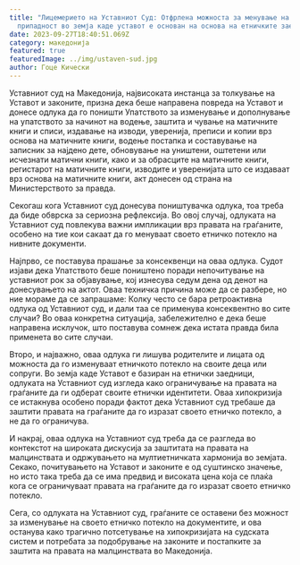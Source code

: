 ```yaml
---
title: "Лицемерието на Уставниот Суд: Отфрлена можноста за менување на етничката
  припадност во земја каде уставот е основан на основа на етничките заедници"
date: 2023-09-27T18:40:51.069Z
category: македонија
featured: true
featuredImage: ../img/ustaven-sud.jpg
author: Гоце Кически
---
```

 Уставниот суд на Македонија, највисоката инстанца за толкување на Уставот и законите, призна дека беше направена повреда на Уставот и донесе одлука да го поништи Упатството за изменување и дополнување на упатството за начинот на водење, заштита и чување на матичните книги и списи, издавање на изводи, уверенија, преписи и копии врз основа на матичните книги, водење постапка и составување на записник за најдено дете, обновување на уништени, оштетени или исчезнати матични книги, како и за обрасците на матичните книги, регистарот на матичните книги, изводите и уверенијата што се издаваат врз основа на матичните книги, акт донесен од страна на Министерството за правда.

Секогаш кога Уставниот суд донесува поништувачка одлука, тоа треба да биде обврска за сериозна рефлексија. Во овој случај, одлуката на Уставниот суд повлекува важни импликации врз правата на граѓаните, особено на тие кои сакаат да го менуваат своето етничко потекло на нивните документи.

Најпрво, се поставува прашање за консеквенци на оваа одлука. Судот изјави дека Упатството беше поништено поради непочитување на уставниот рок за објавување, кој изнесува седум дена од денот на донесувањето на актот. Оваа техничка причина може да се разбере, но ние мораме да се запрашаме: Колку често се бара ретроактивна одлука од Уставниот суд, и дали таа се применува консеквентно во сите случаи? Во оваа конкретна ситуација, забележително е дека беше направена исклучок, што поставува сомнеж дека истата правда била применета во сите случаи.

Второ, и најважно, оваа одлука ги лишува родителите и лицата од можноста да го изменуваат етничкото потекло на своите деца или сопруги. Во земја каде Уставот е базиран на етнички заедници, одлуката на Уставниот суд изгледа како ограничување на правата на граѓаните да ги одберат своите етнички идентитети. Оваа хипокризија се истакнува особено поради фактот дека Уставниот суд требаше да заштити правата на граѓаните да го изразат своето етничко потекло, а не да го ограничува.

И накрај, оваа одлука на Уставниот суд треба да се разгледа во контекстот на широката дискусија за заштитата на правата на малцинствата и одржувањето на мултиетничката хармонија во земјата. Секако, почитувањето на Уставот и законите е од суштинско значење, но исто така треба да се има предвид и високата цена која се плаќа кога се ограничуваат правата на граѓаните да го изразат своето етничко потекло.

Сега, со одлуката на Уставниот суд, граѓаните се оставени без можност за изменување на своето етничко потекло на документите, и ова останува како трагично потсетување на хипокризијата на судската систем и потребата за подобрување на законите и постапките за заштита на правата на малцинствата во Македонија.